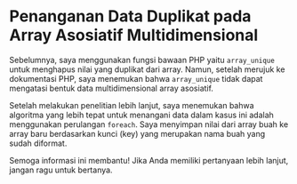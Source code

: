 # Penanganan Data Duplikat pada Array Asosiatif Multidimensional

Sebelumnya, saya menggunakan fungsi bawaan PHP yaitu `array_unique` untuk menghapus nilai yang duplikat dari array. Namun, setelah merujuk ke dokumentasi PHP, saya menemukan bahwa `array_unique` tidak dapat mengatasi bentuk data multidimensional array asosiatif.

Setelah melakukan penelitian lebih lanjut, saya menemukan bahwa algoritma yang lebih tepat untuk menangani data dalam kasus ini adalah menggunakan perulangan `foreach`. Saya menyimpan nilai dari array buah ke array baru berdasarkan kunci (key) yang merupakan nama buah yang sudah diformat.

Semoga informasi ini membantu! Jika Anda memiliki pertanyaan lebih lanjut, jangan ragu untuk bertanya.
